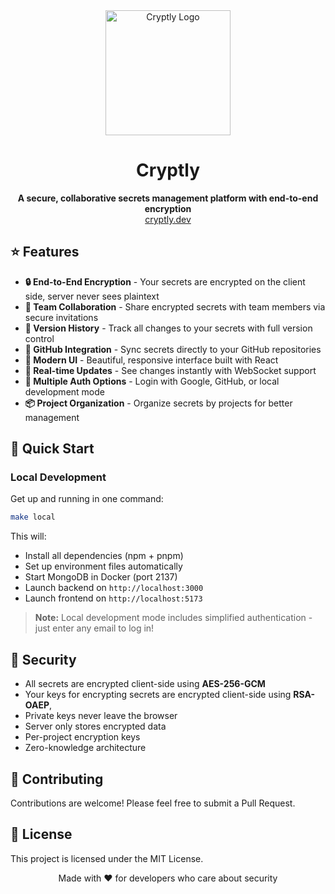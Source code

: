 <div align="center" width="100%">
    <img src="https://i.ibb.co/NghM11t8/download.png" alt="Cryptly Logo" width="200"/>
    <h1>Cryptly</h1>
</div>

<div align="center">
    <b>A secure, collaborative secrets management platform with end-to-end encryption</b>
</div>

<div align="center">
    <a href="https://cryptly.dev">cryptly.dev</a>
</div>

## ⭐ Features

- **🔒 End-to-End Encryption** - Your secrets are encrypted on the client side, server never sees plaintext
- **👥 Team Collaboration** - Share encrypted secrets with team members via secure invitations
- **📝 Version History** - Track all changes to your secrets with full version control
- **🔄 GitHub Integration** - Sync secrets directly to your GitHub repositories
- **🎨 Modern UI** - Beautiful, responsive interface built with React
- **🚀 Real-time Updates** - See changes instantly with WebSocket support
- **🔑 Multiple Auth Options** - Login with Google, GitHub, or local development mode
- **📦 Project Organization** - Organize secrets by projects for better management

## 🚀 Quick Start

### Local Development

Get up and running in one command:

```bash
make local
```

This will:

- Install all dependencies (npm + pnpm)
- Set up environment files automatically
- Start MongoDB in Docker (port 2137)
- Launch backend on `http://localhost:3000`
- Launch frontend on `http://localhost:5173`

> **Note:** Local development mode includes simplified authentication - just enter any email to log in!

## 🔐 Security

- All secrets are encrypted client-side using **AES-256-GCM**
- Your keys for encrypting secrets are encrypted client-side using **RSA-OAEP**,
- Private keys never leave the browser
- Server only stores encrypted data
- Per-project encryption keys
- Zero-knowledge architecture

## 🤝 Contributing

Contributions are welcome! Please feel free to submit a Pull Request.

## 📝 License

This project is licensed under the MIT License.

<div align="center">
    Made with ❤️ for developers who care about security
</div>
